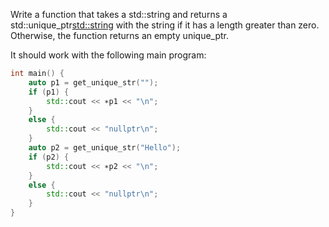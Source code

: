 Write a function that takes a std::string and returns a std::unique_ptr<std::string> with the
string if it has a length greater than zero. Otherwise, the function returns an empty unique_ptr<string>.

It should work with the following main program:

```cpp
int main() {
    auto p1 = get_unique_str("");
    if (p1) {
        std::cout << ∗p1 << "\n";
    }
    else {
        std::cout << "nullptr\n";
    }
    auto p2 = get_unique_str("Hello");
    if (p2) {
        std::cout << ∗p2 << "\n";
    }
    else {
        std::cout << "nullptr\n";
    }
}

```
